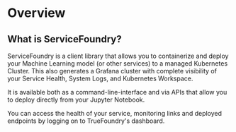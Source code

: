 # Overview

## What is ServiceFoundry?

ServiceFoundry is a client library that allows you to containerize and deploy your Machine Learning model (or other services) to a managed Kubernetes Cluster. This also generates a Grafana cluster with complete visibility of your Service Health, System Logs, and Kubernetes Workspace.

It is available both as a command-line-interface and via APIs that allow you to deploy directly from your Jupyter Notebook.

You can access the health of your service, monitoring links and deployed endpoints by logging on to TrueFoundry's dashboard.
